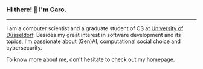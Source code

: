 ### Hi there! 👋 I'm Garo.

<hr>

I am a computer scientist and a graduate student of CS at [University of Düsseldorf](https://www.hhu.de). Besides my great interest in software development and its topics, I'm passionate about (Gen)AI, computational social choice and cybersecurity.


<!-- [![Top Langs](https://github-readme-stats.vercel.app/api/top-langs/?username=garogarabed12)](https://github.com/anuraghazra/github-readme-stats) -->

To know more about me, don't hesitate to check out my homepage.
